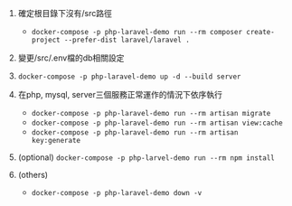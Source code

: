 1. 確定根目錄下沒有/src路徑
    - `docker-compose -p php-laravel-demo run --rm composer create-project --prefer-dist laravel/laravel .`
2. 變更/src/.env檔的db相關設定

3. `docker-compose -p php-laravel-demo up -d --build server`

4. 在php, mysql, server三個服務正常運作的情況下依序執行
    - `docker-compose -p php-laravel-demo run --rm artisan migrate`
    - `docker-compose -p php-laravel-demo run --rm artisan view:cache`
    - `docker-compose -p php-laravel-demo run --rm artisan key:generate`

5. (optional) `docker-compose -p php-larvel-demo run --rm npm install`

6. (others)
    - `docker-compose -p php-laravel-demo down -v`